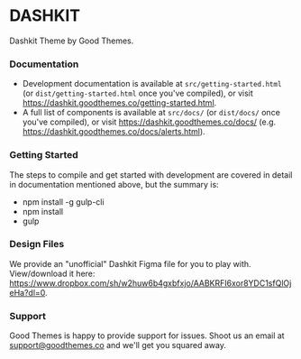 # DASHKIT #

Dashkit Theme by Good Themes.

### Documentation ###

* Development documentation is available at `src/getting-started.html` (or `dist/getting-started.html` once you've compiled), or visit https://dashkit.goodthemes.co/getting-started.html.
* A full list of components is available at `src/docs/` (or `dist/docs/` once you've compiled), or visit https://dashkit.goodthemes.co/docs/ (e.g. https://dashkit.goodthemes.co/docs/alerts.html).

### Getting Started ###

The steps to compile and get started with development are covered in detail in documentation mentioned above, but the summary is:

- npm install -g gulp-cli
- npm install
- gulp

### Design Files ###
We provide an "unofficial" Dashkit Figma file for you to play with. View/download it here: https://www.dropbox.com/sh/w2huw6b4gxbfxjo/AABKRFI6xor8YDC1sfQlOjeHa?dl=0.

### Support ###

Good Themes is happy to provide support for issues. Shoot us an email at support@goodthemes.co and we'll get you squared away.